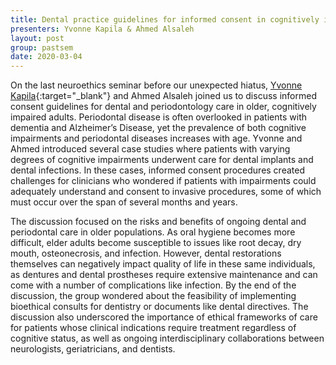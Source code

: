 ```yaml
---
title: Dental practice guidelines for informed consent in cognitively impaired older adults
presenters: Yvonne Kapila & Ahmed Alsaleh
layout: post
group: pastsem
date: 2020-03-04
---
```

On the last neuroethics seminar before our unexpected hiatus, 
[Yvonne Kapila](https://profiles.ucsf.edu/yvonne.kapila){:target="\_blank"} and 
Ahmed Alsaleh joined us to discuss informed consent guidelines for dental 
and periodontology care in older, cognitively impaired adults. Periodontal disease is often overlooked in patients with dementia and Alzheimer’s Disease, yet 
the prevalence of both cognitive impairments and periodontal diseases increases with age. Yvonne and Ahmed introduced several case studies where patients with varying 
degrees of cognitive impairments underwent care for dental implants and dental infections. In these cases, informed consent procedures created challenges for 
clinicians who wondered if patients with impairments could adequately understand and consent to invasive procedures, some of which must occur over the span of
several months and years. 

The discussion focused on the risks and benefits of ongoing dental and periodontal care in older populations. As oral hygiene becomes more difficult, elder 
adults become susceptible to issues like root decay, dry mouth, osteonecrosis, and infection. However, dental restorations themselves can negatively impact 
quality of life in these same individuals, as dentures and dental prostheses require extensive maintenance and can come with a number of complications like 
infection. By the end of the discussion, the group wondered about the feasibility of implementing bioethical consults for dentistry or documents like dental
directives. The discussion also underscored the importance of ethical frameworks of care for patients whose clinical indications require treatment regardless
of cognitive status, as well as ongoing interdisciplinary collaborations between neurologists, geriatricians, and dentists.
